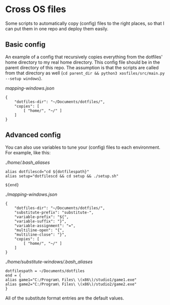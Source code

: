 Cross OS files
===============
Some scripts to automatically copy (config) files to the right places, so that I can put them in one repo and deploy
them easily.


Basic config
-------------
An example of a config that recursively copies everything from the dotfiles' home directory to my real home directory.
This config file should be in the parent directory of this repo. The assumption is that the scripts are called from that
directory as well (`cd parent_dir && python3 xosfiles/src/main.py --setup windows`).

_mapping-windows.json_
```
{
    "dotfiles-dir": "~/Documents/dotfiles/",
    "copies": [
        [ "home/", "~/" ]
    ]
}
```


Advanced config
----------------
You can also use variables to tune your (config) files to each environment.
For example, like this:

_./home/.bash\_aliases_
```
alias dotfilescd="cd ${dotfilespath}"
alias setup="dotfilescd && cd setup && ./setup.sh"

${end}
```

_./mapping-windows.json_
```
{
    "dotfiles-dir": "~/Documents/dotfiles/",
    "substitute-prefix": "substitute-",
    "variable-prefix": "${",
    "variable-suffix": "}",
    "variable-assignment": "=",
    "multiline-open": "{",
    "multiline-close": "}",
    "copies": [
        [ "home/", "~/" ]
    ]
}
```

_./home/substitute-windows/.bash\_aliases_
```
dotfilespath = ~/Documents/dotfiles
end = {
alias game1="C:/Program\ Files\ \(x86\)/studio1/game1.exe"
alias game2="C:/Program\ Files\ \(x86\)/studio2/game2.exe"
}
```

All of the substitute format entries are the default values.
